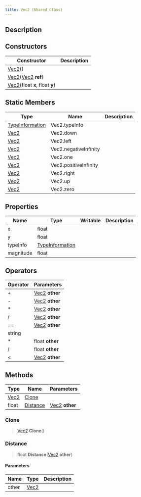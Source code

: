 ```yaml
---
title: Vec2 (Shared Class)
---
```

## Description

## Constructors

| Constructor                                                                  | Description |
| ---------------------------------------------------------------------------- | ----------- |
| [Vec2](/vext/ref/cls/shr/vec2)()                                          |             |
| [Vec2](/vext/ref/cls/shr/vec2)([Vec2](/vext/ref/cls/shr/vec2) **ref**) |             |
| [Vec2](/vext/ref/cls/shr/vec2)(float **x**, float **y**)                  |             |

## Static Members

| Type                                                    | Name                  | Description |
| ------------------------------------------------------- | --------------------- | ----------- |
| [TypeInformation](/vext/ref/cls/shr/typeinformation) | Vec2.typeInfo         |             |
| [Vec2](/vext/ref/cls/shr/vec2)                       | Vec2.down             |             |
| [Vec2](/vext/ref/cls/shr/vec2)                       | Vec2.left             |             |
| [Vec2](/vext/ref/cls/shr/vec2)                       | Vec2.negativeInfinity |             |
| [Vec2](/vext/ref/cls/shr/vec2)                       | Vec2.one              |             |
| [Vec2](/vext/ref/cls/shr/vec2)                       | Vec2.positiveInfinity |             |
| [Vec2](/vext/ref/cls/shr/vec2)                       | Vec2.right            |             |
| [Vec2](/vext/ref/cls/shr/vec2)                       | Vec2.up               |             |
| [Vec2](/vext/ref/cls/shr/vec2)                       | Vec2.zero             |             |

## Properties

| Name      | Type                                                    | Writable | Description |
| --------- | ------------------------------------------------------- | -------- | ----------- |
| x         | float                                                   |          |             |
| y         | float                                                   |          |             |
| typeInfo  | [TypeInformation](/vext/ref/cls/shr/typeinformation) |          |             |
| magnitude | float                                                   |          |             |

## Operators

| Operator | Parameters                                  |
| -------- | ------------------------------------------- |
| \+       | [Vec2](/vext/ref/cls/shr/vec2) **other** |
| \-       | [Vec2](/vext/ref/cls/shr/vec2) **other** |
| \*       | [Vec2](/vext/ref/cls/shr/vec2) **other** |
| /        | [Vec2](/vext/ref/cls/shr/vec2) **other** |
| \==      | [Vec2](/vext/ref/cls/shr/vec2) **other** |
| string   |                                             |
| \*       | float **other**                             |
| /        | float **other**                             |
| \<       | [Vec2](/vext/ref/cls/shr/vec2) **other** |

## Methods

| Type                              | Name                  | Parameters                                  |
| --------------------------------- | --------------------- | ------------------------------------------- |
| [Vec2](/vext/ref/cls/shr/vec2) | [Clone](#clone)       |                                             |
| float                             | [Distance](#distance) | [Vec2](/vext/ref/cls/shr/vec2) **other** |

### Clone

> [Vec2](/vext/ref/cls/shr/vec2) **Clone**()

### Distance

> float **Distance**([Vec2](/vext/ref/cls/shr/vec2) **other**)

#### Parameters

| Name  | Type                              | Description |
| ----- | --------------------------------- | ----------- |
| other | [Vec2](/vext/ref/cls/shr/vec2) |             |
